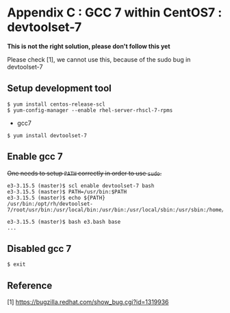 # Appendix C : GCC 7 within CentOS7 : devtoolset-7


**This is not the right solution, please don't follow this yet**

Please check [1], we cannot use this, because of the sudo bug in devtoolset-7

## Setup development tool

```
$ yum install centos-release-scl
$ yum-config-manager --enable rhel-server-rhscl-7-rpms
```

* gcc7

```
$ yum install devtoolset-7
```

## Enable gcc 7

~~One needs to setup `PATH` correctly in order to use `sudo`.~~

```
e3-3.15.5 (master)$ scl enable devtoolset-7 bash
e3-3.15.5 (master)$ PATH=/usr/bin:$PATH 
e3-3.15.5 (master)$ echo ${PATH}
/usr/bin:/opt/rh/devtoolset-7/root/usr/bin:/usr/local/bin:/usr/bin:/usr/local/sbin:/usr/sbin:/home/ceauser/.local/bin:/home/ceauser/bin
```



```
e3-3.15.5 (master)$ bash e3.bash base
...

```

## Disabled gcc 7

```
$ exit
```

## Reference
[1] https://bugzilla.redhat.com/show_bug.cgi?id=1319936
